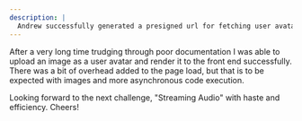 ```yaml
---
description: |
  Andrew successfully generated a presigned url for fetching user avatars.
---
```


After a very long time trudging through poor documentation I was able to upload an image as a user avatar and render it to the front end successfully. There was a bit of overhead added to the page load, but that is to be expected with images and more asynchronous code execution.

Looking forward to the next challenge, "Streaming Audio" with haste and efficiency. Cheers!
